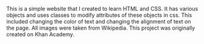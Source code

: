 This is a simple website that I created to learn HTML and CSS. It has various objects and uses classes to modify attributes of these objects in css. This included changing the color of text and changing the alignment of text on the page. All images were taken from Wikipedia. This project was originally created on Khan Academy.
